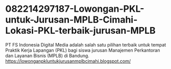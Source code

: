 # 082214297187-Lowongan-PKL-untuk-Jurusan-MPLB-Cimahi-Lokasi-PKL-terbaik-jurusan-MPLB
PT FS Indonesia Digital Media adalah salah satu pilihan terbaik untuk tempat Praktik Kerja Lapangan (PKL) bagi siswa jurusan Manajemen Perkantoran dan Layanan Bisnis (MPLB) di Bandung. https://lowonganpkluntukjurusanmplbcimahi.blogspot.com/
